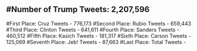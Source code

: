 #Number of Trump Tweets: 2,207,596
---
#First Place: Cruz Tweets - 776,173
#Second Place: Rubio Tweets - 659,443
#Third Place: Clinton Tweets - 641,611
#Fourth Place: Sanders Tweets - 460,512
#Fifth Place: Kasich Tweets - 181,317
#Sixth Place: Carson Tweets - 125,069
#Seventh Place: Jeb! Tweets - 87,663
#Last Place: Total Tweets -  
